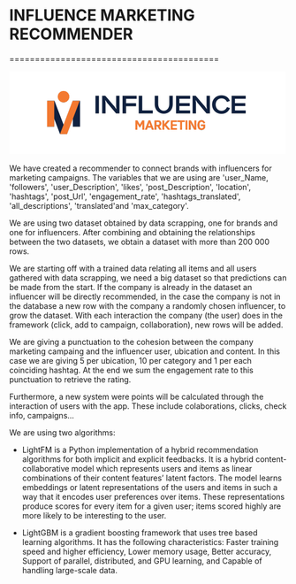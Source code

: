 # INFLUENCE MARKETING RECOMMENDER 
=========================================

![alt text](influence_marketing_lib\utils\logo.png)

We have created a recommender to connect brands with influencers for marketing campaigns. The variables that we are using are 'user_Name, 'followers', 'user_Description', 'likes', 'post_Description', 'location', 'hashtags', 'post_Url',	'engagement_rate', 'hashtags_translated', 'all_descriptions', 'translated'and 'max_category'. 

We are using two dataset obtained by data scrapping, one for brands and one for influencers. After combining and obtaining the relationships between the two datasets, we obtain a dataset with more than 200 000 rows.

We are starting off with a trained data relating all items and all users gathered with data scrapping, we need a big dataset so that predictions can be made from the start. If the company is already in the dataset an influencer will be directly recommended, in the case the company is not in the database a new row with the company a randomly chosen influencer, to grow the dataset. With each interaction the company (the user) does in the framework (click, add to campaign, collaboration), new rows will be added.

We are giving a punctuation to the cohesion between the company marketing campaing and the influencer user, ubication and content. In this case we are giving 5 per ubication, 10 per category and 1 per each coinciding hashtag. At the end we sum the engagement rate to this punctuation to retrieve the rating.

Furthermore, a new system were points will be calculated through the interaction of users with the app. These include colaborations, clicks, check info, campaigns...

We are using two algorithms:
- LightFM is a Python implementation of a hybrid recommendation algorithms for both implicit and explicit feedbacks. It is a hybrid content-collaborative model which represents users and items as linear combinations of their content features’ latent factors. The model learns embeddings or latent representations of the users and items in such a way that it encodes user preferences over items. These representations produce scores for every item for a given user; items scored highly are more likely to be interesting to the user.

- LightGBM is a gradient boosting framework that uses tree based learning algorithms. It has the following characteristics: Faster training speed and higher efficiency, Lower memory usage, Better accuracy, Support of parallel, distributed, and GPU learning, and Capable of handling large-scale data.
